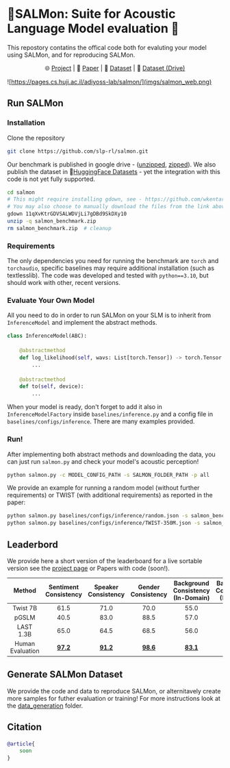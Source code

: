 # :sushi:SALMon: Suite for Acoustic Language Model evaluation :sushi:
This repostory contatins the offical code both for evaluting your model using SALMon, and for reproducing SALMon.

<p align="center">
    🌐 <a href="https://pages.cs.huji.ac.il/adiyoss-lab/salmon/" target="_blank">Project</a> | 📃 <a href="https://arxiv.org/abs/" target="_blank">Paper</a> | 🤗 <a href="https://huggingface.co/datasets/slprl/SALMon" target="_blank">Dataset</a> | 💾 <a href="https://drive.google.com/drive/folders/1pVv6iMmP_VXH6Goxwnmpy-5h3jPAoJ0t?usp=share_link" target="_blank">Dataset (Drive) </a><br>
</p>


![https://pages.cs.huji.ac.il/adiyoss-lab/salmon/](imgs/salmon_web.png)

## Run SALMon
### Installation
Clone the repository
```bash
git clone https://github.com/slp-rl/salmon.git
```
Our benchmark is published in google drive - ([unzipped](https://drive.google.com/drive/folders/1pVv6iMmP_VXH6Goxwnmpy-5h3jPAoJ0t?usp=share_link), [zipped](https://drive.google.com/file/d/11qXvKtrGDVSALWDVjLi7gDBd9SkDXy10/view?usp=share_link)). We also publish the dataset in 🤗[HuggingFace Datasets](https://huggingface.co/datasets/slprl/SALMon) - yet the integration with this code is not yet fully supported.

```bash
cd salmon
# This might require installing gdown, see - https://github.com/wkentaro/gdown?tab=readme-ov-file#installation
# You may also choose to manually download the files from the link above if you prefer
gdown 11qXvKtrGDVSALWDVjLi7gDBd9SkDXy10
unzip -q salmon_benchmark.zip
rm salmon_benchmark.zip  # cleanup
```

### Requirements
The only dependencies you need for running the benchmark are `torch` and `torchaudio`, specific baselines may require additional installation (such as textlesslib). The code was developed and tested with `python==3.10`, but should work with other, recent versions. 

### Evaluate Your Own Model
All you need to do in order to run SALMon on your SLM is to inherit from `InferenceModel` and implement the abstract methods.
```python
class InferenceModel(ABC):

    @abstractmethod
    def log_likelihood(self, wavs: List[torch.Tensor]) -> torch.Tensor:
        ...

    @abstractmethod
    def to(self, device):
        ...
```

When your model is ready, don't forget to add it also in `InferenceModelFactory` inside `baselines/inference.py` and a config file in `baselines/configs/inference`. There are many examples provided.

### Run!
After implementing both abstract methods and downloading the data, you can just run `salmon.py` and check your model's acoustic perception!

```bash
python salmon.py -c MODEL_CONFIG_PATH -s SALMON_FOLDER_PATH -p all
```

We provide an example for running a random model (without further requirements) or TWIST (with additional requirements) as reported in the paper:
```bash
python salmon.py baselines/configs/inference/random.json -s salmon_benchmark -p all  # Random dummy model
python salmon.py baselines/configs/inference/TWIST-350M.json -s salmon_benchmark -p all  # TWIST 350M

```

## Leaderbord
We provide here a short version of the leaderboard for a live sortable version see the [project page](https://pages.cs.huji.ac.il/adiyoss-lab/salmon/) or Papers with code (soon!).

|      Method      | Sentiment Consistency | Speaker Consistency | Gender Consistency | Background Consistency (In-Domain) | Background Consistency (Random) | Room Consistency | Sentiment Alignment | Background Alignment |
|:----------------:|:---------------------:|:-------------------:|:------------------:|:----------------------------------:|:-------------------------------:|:----------------:|:-------------------:|:--------------------:|
|     Twist 7B     |         61.5          |        71.0         |        70.0        |                55.0                |              60.5               |       62.0       |        51.5         |         54.5         | 
|      pGSLM       |         40.5          |        83.0         |        88.5        |                57.0                |              66.0               |       53.5       |        55.5         |         53.5         | 
|    LAST 1.3B     | 65.0 |        64.5         |        68.5        |                56.0                |              61.0               |       62.5       |        53.5         |         53.0         | 
| Human Evaluation | **<ins>97.2</ins>** |  **<ins>91.2</ins>**  |  **<ins>98.6</ins>**  |  **<ins>83.1</ins>**  |  **<ins>88.7</ins>** |  **<ins>94.4</ins>** |  **<ins>93.3</ins>** |  **<ins>95.7</ins>** | 

## Generate SALMon Dataset
We provide the code and data to reproduce SALMon, or alternitavely create more samples for futher evaluation or training! 
For more instructions look at the [data_generation](data_generation) folder.


## Citation

```bibtex
@article{
    soon
}
```
